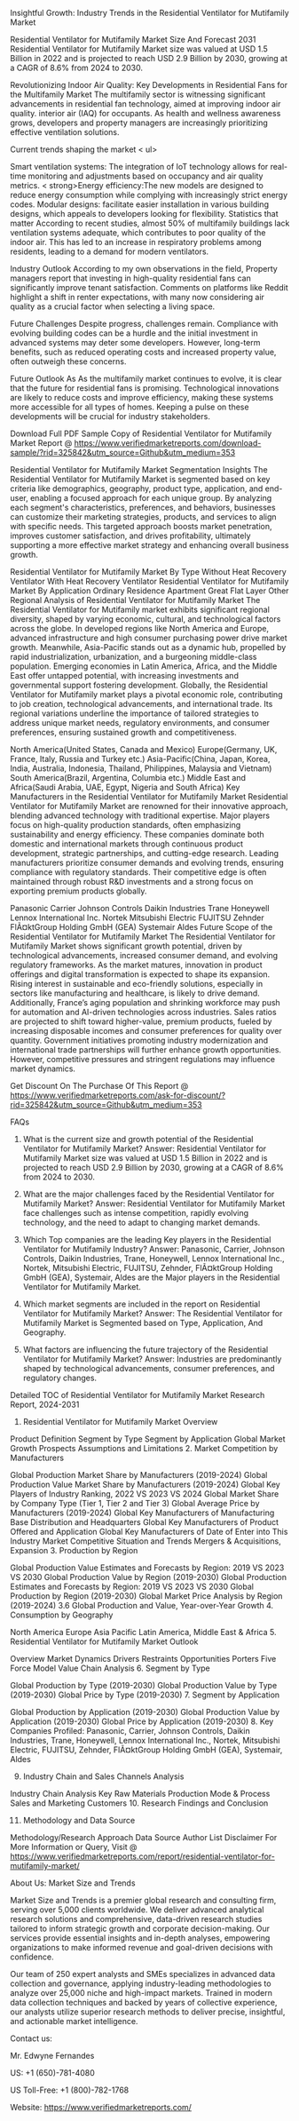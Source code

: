 Insightful Growth: Industry Trends in the Residential Ventilator for Mutifamily Market


Residential Ventilator for Mutifamily Market Size And Forecast 2031
Residential Ventilator for Mutifamily Market size was valued at USD 1.5 Billion in 2022 and is projected to reach USD 2.9 Billion by 2030, growing at a CAGR of 8.6% from 2024 to 2030.

Revolutionizing Indoor Air Quality: Key Developments in Residential Fans for the Multifamily Market
The multifamily sector is witnessing significant advancements in residential fan technology, aimed at improving indoor air quality. interior air (IAQ) for occupants. As health and wellness awareness grows, developers and property managers are increasingly prioritizing effective ventilation solutions.

Current trends shaping the market
< ul>

Smart ventilation systems: The integration of IoT technology allows for real-time monitoring and adjustments based on occupancy and air quality metrics.
< strong>Energy efficiency:The new models are designed to reduce energy consumption while complying with increasingly strict energy codes.
Modular designs: facilitate easier installation in various building designs, which appeals to developers looking for flexibility.
Statistics that matter
According to recent studies, almost 50% of multifamily buildings lack ventilation systems adequate, which contributes to poor quality of the indoor air. This has led to an increase in respiratory problems among residents, leading to a demand for modern ventilators.

Industry Outlook
According to my own observations in the field, Property managers report that investing in high-quality residential fans can significantly improve tenant satisfaction. Comments on platforms like Reddit highlight a shift in renter expectations, with many now considering air quality as a crucial factor when selecting a living space.

Future Challenges
Despite progress, challenges remain. Compliance with evolving building codes can be a hurdle and the initial investment in advanced systems may deter some developers. However, long-term benefits, such as reduced operating costs and increased property value, often outweigh these concerns.

Future Outlook
As As the multifamily market continues to evolve, it is clear that the future for residential fans is promising. Technological innovations are likely to reduce costs and improve efficiency, making these systems more accessible for all types of homes. Keeping a pulse on these developments will be crucial for industry stakeholders.

Download Full PDF Sample Copy of Residential Ventilator for Mutifamily Market Report @ https://www.verifiedmarketreports.com/download-sample/?rid=325842&utm_source=Github&utm_medium=353

Residential Ventilator for Mutifamily Market Segmentation Insights
The Residential Ventilator for Mutifamily Market is segmented based on key criteria like demographics, geography, product type, application, and end-user, enabling a focused approach for each unique group. By analyzing each segment's characteristics, preferences, and behaviors, businesses can customize their marketing strategies, products, and services to align with specific needs. This targeted approach boosts market penetration, improves customer satisfaction, and drives profitability, ultimately supporting a more effective market strategy and enhancing overall business growth.

Residential Ventilator for Mutifamily Market By Type
Without Heat Recovery Ventilator
With Heat Recovery Ventilator
Residential Ventilator for Mutifamily Market By Application
Ordinary Residence
Apartment
Great Flat Layer
Other
Regional Analysis of Residential Ventilator for Mutifamily Market
The Residential Ventilator for Mutifamily market exhibits significant regional diversity, shaped by varying economic, cultural, and technological factors across the globe. In developed regions like North America and Europe, advanced infrastructure and high consumer purchasing power drive market growth. Meanwhile, Asia-Pacific stands out as a dynamic hub, propelled by rapid industrialization, urbanization, and a burgeoning middle-class population. Emerging economies in Latin America, Africa, and the Middle East offer untapped potential, with increasing investments and governmental support fostering development. Globally, the Residential Ventilator for Mutifamily market plays a pivotal economic role, contributing to job creation, technological advancements, and international trade. Its regional variations underline the importance of tailored strategies to address unique market needs, regulatory environments, and consumer preferences, ensuring sustained growth and competitiveness.

North America(United States, Canada and Mexico)
Europe(Germany, UK, France, Italy, Russia and Turkey etc.)
Asia-Pacific(China, Japan, Korea, India, Australia, Indonesia, Thailand, Philippines, Malaysia and Vietnam)
South America(Brazil, Argentina, Columbia etc.)
Middle East and Africa(Saudi Arabia, UAE, Egypt, Nigeria and South Africa)
Key Manufacturers in the Residential Ventilator for Mutifamily Market
Residential Ventilator for Mutifamily Market are renowned for their innovative approach, blending advanced technology with traditional expertise. Major players focus on high-quality production standards, often emphasizing sustainability and energy efficiency. These companies dominate both domestic and international markets through continuous product development, strategic partnerships, and cutting-edge research. Leading manufacturers prioritize consumer demands and evolving trends, ensuring compliance with regulatory standards. Their competitive edge is often maintained through robust R&D investments and a strong focus on exporting premium products globally.

Panasonic
Carrier
Johnson Controls
Daikin Industries
Trane
Honeywell
Lennox International Inc.
Nortek
Mitsubishi Electric
FUJITSU
Zehnder
FlÃ¤ktGroup Holding GmbH (GEA)
Systemair
Aldes
Future Scope of the Residential Ventilator for Mutifamily Market
The Residential Ventilator for Mutifamily Market shows significant growth potential, driven by technological advancements, increased consumer demand, and evolving regulatory frameworks. As the market matures, innovation in product offerings and digital transformation is expected to shape its expansion. Rising interest in sustainable and eco-friendly solutions, especially in sectors like manufacturing and healthcare, is likely to drive demand. Additionally, France’s aging population and shrinking workforce may push for automation and AI-driven technologies across industries. Sales ratios are projected to shift toward higher-value, premium products, fueled by increasing disposable incomes and consumer preferences for quality over quantity. Government initiatives promoting industry modernization and international trade partnerships will further enhance growth opportunities. However, competitive pressures and stringent regulations may influence market dynamics.

Get Discount On The Purchase Of This Report @ https://www.verifiedmarketreports.com/ask-for-discount/?rid=325842&utm_source=Github&utm_medium=353

FAQs
1. What is the current size and growth potential of the Residential Ventilator for Mutifamily Market?
Answer: Residential Ventilator for Mutifamily Market size was valued at USD 1.5 Billion in 2022 and is projected to reach USD 2.9 Billion by 2030, growing at a CAGR of 8.6% from 2024 to 2030.

2. What are the major challenges faced by the Residential Ventilator for Mutifamily Market?
Answer: Residential Ventilator for Mutifamily Market face challenges such as intense competition, rapidly evolving technology, and the need to adapt to changing market demands.

3. Which Top companies are the leading Key players in the Residential Ventilator for Mutifamily Industry?
Answer: Panasonic, Carrier, Johnson Controls, Daikin Industries, Trane, Honeywell, Lennox International Inc., Nortek, Mitsubishi Electric, FUJITSU, Zehnder, FlÃ¤ktGroup Holding GmbH (GEA), Systemair, Aldes are the Major players in the Residential Ventilator for Mutifamily Market.

4. Which market segments are included in the report on Residential Ventilator for Mutifamily Market?
Answer: The Residential Ventilator for Mutifamily Market is Segmented based on Type, Application, And Geography.

5. What factors are influencing the future trajectory of the Residential Ventilator for Mutifamily Market?
Answer: Industries are predominantly shaped by technological advancements, consumer preferences, and regulatory changes.

Detailed TOC of Residential Ventilator for Mutifamily Market Research Report, 2024-2031
1. Residential Ventilator for Mutifamily Market Overview

Product Definition
Segment by Type
Segment by Application
Global Market Growth Prospects
Assumptions and Limitations
2. Market Competition by Manufacturers

Global Production Market Share by Manufacturers (2019-2024)
Global Production Value Market Share by Manufacturers (2019-2024)
Global Key Players of Industry Ranking, 2022 VS 2023 VS 2024
Global Market Share by Company Type (Tier 1, Tier 2 and Tier 3)
Global Average Price by Manufacturers (2019-2024)
Global Key Manufacturers of Manufacturing Base Distribution and Headquarters
Global Key Manufacturers of Product Offered and Application
Global Key Manufacturers of Date of Enter into This Industry
Market Competitive Situation and Trends
Mergers & Acquisitions, Expansion
3. Production by Region

Global Production Value Estimates and Forecasts by Region: 2019 VS 2023 VS 2030
Global Production Value by Region (2019-2030)
Global Production Estimates and Forecasts by Region: 2019 VS 2023 VS 2030
Global Production by Region (2019-2030)
Global Market Price Analysis by Region (2019-2024) 3.6 Global Production and Value, Year-over-Year Growth
4. Consumption by Geography

North America
Europe
Asia Pacific
Latin America, Middle East & Africa
5. Residential Ventilator for Mutifamily Market Outlook

Overview
Market Dynamics
Drivers
Restraints
Opportunities
Porters Five Force Model
Value Chain Analysis 
6. Segment by Type

Global Production by Type (2019-2030)
Global Production Value by Type (2019-2030)
Global Price by Type (2019-2030)
7. Segment by Application

Global Production by Application (2019-2030)
Global Production Value by Application (2019-2030)
Global Price by Application (2019-2030)
8. Key Companies Profiled: Panasonic, Carrier, Johnson Controls, Daikin Industries, Trane, Honeywell, Lennox International Inc., Nortek, Mitsubishi Electric, FUJITSU, Zehnder, FlÃ¤ktGroup Holding GmbH (GEA), Systemair, Aldes

9. Industry Chain and Sales Channels Analysis

Industry Chain Analysis
Key Raw Materials
Production Mode & Process
Sales and Marketing
Customers
10. Research Findings and Conclusion

11. Methodology and Data Source

Methodology/Research Approach
Data Source
Author List
Disclaimer
For More Information or Query, Visit @ https://www.verifiedmarketreports.com/report/residential-ventilator-for-mutifamily-market/

About Us: Market Size and Trends

Market Size and Trends is a premier global research and consulting firm, serving over 5,000 clients worldwide. We deliver advanced analytical research solutions and comprehensive, data-driven research studies tailored to inform strategic growth and corporate decision-making. Our services provide essential insights and in-depth analyses, empowering organizations to make informed revenue and goal-driven decisions with confidence.

Our team of 250 expert analysts and SMEs specializes in advanced data collection and governance, applying industry-leading methodologies to analyze over 25,000 niche and high-impact markets. Trained in modern data collection techniques and backed by years of collective experience, our analysts utilize superior research methods to deliver precise, insightful, and actionable market intelligence.

Contact us:

Mr. Edwyne Fernandes

US: +1 (650)-781-4080

US Toll-Free: +1 (800)-782-1768

Website: https://www.verifiedmarketreports.com/

